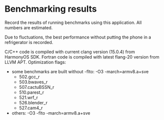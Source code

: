 # Benchmarking results

Record the results of running benchmarks using this application. All numbers are estimated.

Due to fluctuations, the best performance without putting the phone in a refrigerator is recorded.

C/C++ code is compiled with current clang version (15.0.4) from HarmonyOS SDK. Fortran code is compiled with latest flang-20 version from LLVM APT. Optimization flags:

- some benchmarks are built without -flto: -O3 -march=armv8.a+sve
	- 502.gcc_r
	- 503.bwaves_r
	- 507.cactuBSSN_r
	- 510.parest_r
	- 521.wrf_r
	- 526.blender_r
	- 527.cam4_r
- others: -O3 -flto -march=armv8.a+sve
